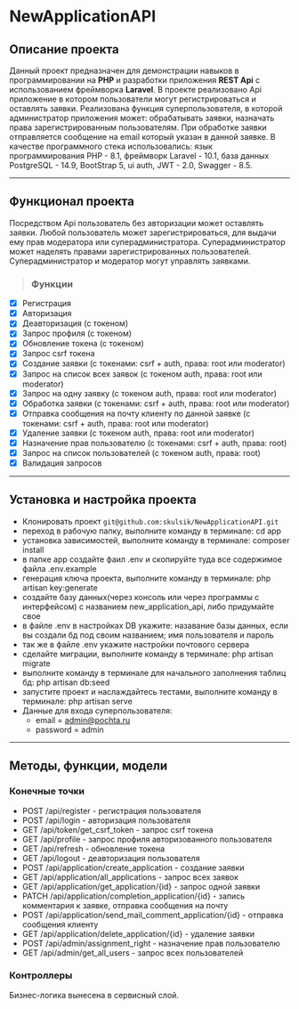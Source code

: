 # NewApplicationAPI
## Описание проекта
Данный проект предназначен для демонстрации навыков в программировании на **PHP** и разработки приложения **REST Api** с использованием фреймворка **Laravel**. В проекте реализовано Api приложение в котором пользователи могут регистрироваться и оставлять заявки. Реализована функция суперпользователя, в которой администратор приложения может: обрабатывать заявки, назначать права зарегистрированным пользователям. При обработке заявки отправляется сообщение на email который указан в данной заявке. В качестве программного стека использовались: язык программирования PHP - 8.1, фреймворк Laravel - 10.1, база данных PostgreSQL - 14.9, BootStrap 5, ui auth, JWT - 2.0, Swagger - 8.5.

___

## Функционал проекта
Посредством Api пользователь без авторизации может оставлять заявки. Любой пользователь может зарегистрироваться, для выдачи ему прав модератора или суперадминистратора. Суперадминистратор может наделять правами зарегистрированных пользователей. Суперадминистратор и модератор могут управлять заявками.
> ### Функции
- [x] Регистрация
- [x] Авторизация
- [x] Деавторизация (с токеном)
- [x] Запрос профиля (с токеном)
- [x] Обновление токена (с токеном)
- [x] Запрос csrf токена
- [x] Создание заявки (с токенами: csrf + auth, права: root или moderator)
- [x] Запрос на список всех заявок (с токеном auth, права: root или moderator)
- [x] Запрос на одну заявку (с токеном auth, права: root или moderator)
- [x] Обработка заявки (с токенами: csrf + auth, права: root или moderator)
- [X] Отправка сообщения на почту клиенту по данной заявке (с токенами: csrf + auth, права: root или moderator)
- [x] Удаление заявки (с токеном auth, права: root или moderator)
- [x] Назначение прав пользователю (с токенами: csrf + auth, права: root)
- [x] Запрос на список пользователей (с токеном auth, права: root)
- [x] Валидация запросов

___

## Установка и настройка проекта
+ Клонировать проект ```git@github.com:skulsik/NewApplicationAPI.git```
+ переход в рабочую папку, выполните команду в терминале: cd app
+ установка зависимостей, выполните команду в терминале: composer install
+ в папке app создайте фаил .env и скопируйте туда все содержимое файла .env.example
+ генерация ключа проекта, выполните команду в терминале: php artisan key:generate
+ создайте базу данных(через консоль или через программы с интерфейсом) с названием new_application_api, либо придумайте свое
+ в файле .env в настройках DB укажите: назавание базы данных, если вы создали бд под своим названием; имя пользователя и пароль
+ так же в файле .env укажите настройки почтового сервера
+ сделайте миграции, выполните команду в терминале: php artisan migrate
+ выполните команду в терминале для начального заполнения таблиц бд: php artisan db:seed
+ запустите проект и наслаждайтесь тестами, выполните команду в терминале: php artisan serve
+ Данные для входа суперпользователя:
    - email = admin@pochta.ru
    - password = admin

___

## Методы, функции, модели
### Конечные точки
 + POST /api/register - регистрация пользователя
 + POST /api/login - авторизация пользователя
 + GET /api/token/get_csrf_token - запрос csrf токена
 + GET /api/profile - запрос профиля авторизованного пользователя
 + GET /api/refresh - обновление токена
 + GET /api/logout - деавторизация пользователя
 + POST /api/application/create_application - создание заявки
 + GET /api/application/all_applications - запрос всех заявок
 + GET /api/application/get_application/{id} - запрос одной заявки
 + PATCH /api/application/completion_application/{id} - запись комментария к заявке, отправка сообщения на почту
 + POST /api/application/send_mail_comment_application/{id} - отправка сообщения клиенту
 + GET /api/application/delete_application/{id} - удаление заявки
 + POST /api/admin/assignment_right - назначение прав пользователю
 + GET /api/admin/get_all_users - запрос всех пользователей

### Контроллеры
Бизнес-логика вынесена в сервисный слой.